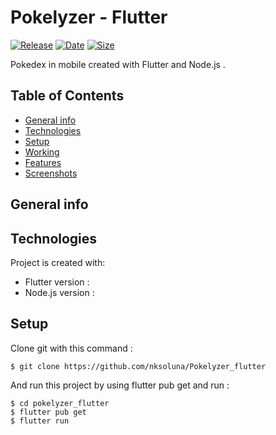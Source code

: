 # Pokelyzer - Flutter


[![Release](https://img.shields.io/github/v/release/nksoluna/pokelyzer_flutter?style=social)](https://img.shields.io/github/v/release/nksoluna/pokelyzer_flutter?style=social)
[![Date](https://img.shields.io/github/release-date/nksoluna/pokelyzer_flutter?color=orange)](https://img.shields.io/github/release-date/nksoluna/pokelyzer_flutter)
[![Size](https://img.shields.io/github/repo-size/nksoluna/pokelyzer_flutter?color=red)](https://img.shields.io/github/repo-size/nksoluna/pokelyzer_flutter?color=red)

Pokedex in mobile created with Flutter and Node.js .

## Table of Contents

* [General info](#general-info)
* [Technologies](#technologies)
* [Setup](#setup)
* [Working](#Working)
* [Features](#Features)
* [Screenshots](#Screenshots)

## General info




## Technologies
 Project is created with:
* Flutter version :
* Node.js version :


## Setup
Clone git with this command :
```
$ git clone https://github.com/nksoluna/Pokelyzer_flutter
```
And run this project by using flutter pub get and run :
```
$ cd pokelyzer_flutter
$ flutter pub get 
$ flutter run
```
	
